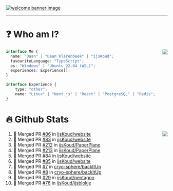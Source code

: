 <h1 align="center" style="display:none;"></h1>

<a href="https://ijskoud.dev/"><img src="https://cdn.ijskoud.dev/files/IIcds5oPKl.png" alt="welcome banner image" /></a>

---

# ❓ Who am I?

<img align="right" src="http://gh-stats.ijskoud.dev/api/top-langs?username=ijsKoud&cache_seconds=1800&layout=compact&hide_border=true&hide_rank=true&show_icons=true&theme=dark&title_color=ffffff&hide_border=true&locale=en" />

```typescript
interface Me {
  name: "Daan" | "Daan Klarenbeek" | "ijsKoud";
  favouriteLanguage: "TypeScript";
  os: "Windows" | "Ubuntu 22.04 (WSL)";
  experiences: Experience[];
}

interface Experience {
    type: "other";
    name: "Linux" | "Next.js" | "React" | "PostgreSQL" | "Redis";
}
```

# 🔥 Github Stats

<img align="right" src="http://gh-stats.ijskoud.dev/api? username=ijsKoud&cache_seconds=1800&hide_border=true&hide_rank=true&show_icons=true&theme=dark&title_color=ffffff&hide_border=true&locale=en">

<!--START_SECTION:activity-->
1. 🎉 Merged PR [#86](https://github.com/ijsKoud/website/pull/86) in [ijsKoud/website](https://github.com/ijsKoud/website)
2. 🎉 Merged PR [#83](https://github.com/ijsKoud/website/pull/83) in [ijsKoud/website](https://github.com/ijsKoud/website)
3. 🎉 Merged PR [#212](https://github.com/ijsKoud/PaperPlane/pull/212) in [ijsKoud/PaperPlane](https://github.com/ijsKoud/PaperPlane)
4. 🎉 Merged PR [#213](https://github.com/ijsKoud/PaperPlane/pull/213) in [ijsKoud/PaperPlane](https://github.com/ijsKoud/PaperPlane)
5. 🎉 Merged PR [#84](https://github.com/ijsKoud/website/pull/84) in [ijsKoud/website](https://github.com/ijsKoud/website)
6. 🎉 Merged PR [#85](https://github.com/ijsKoud/website/pull/85) in [ijsKoud/website](https://github.com/ijsKoud/website)
7. 🎉 Merged PR [#7](https://github.com/cryo-sphere/backItUp/pull/7) in [cryo-sphere/backItUp](https://github.com/cryo-sphere/backItUp)
8. 🎉 Merged PR [#8](https://github.com/cryo-sphere/backItUp/pull/8) in [cryo-sphere/backItUp](https://github.com/cryo-sphere/backItUp)
9. 🎉 Merged PR [#29](https://github.com/ijsKoud/pentagon/pull/29) in [ijsKoud/pentagon](https://github.com/ijsKoud/pentagon)
10. 🎉 Merged PR [#76](https://github.com/ijsKoud/ijsblokje/pull/76) in [ijsKoud/ijsblokje](https://github.com/ijsKoud/ijsblokje)
<!--END_SECTION:activity-->

<h1 align="center" style="display:none;"></h1>
